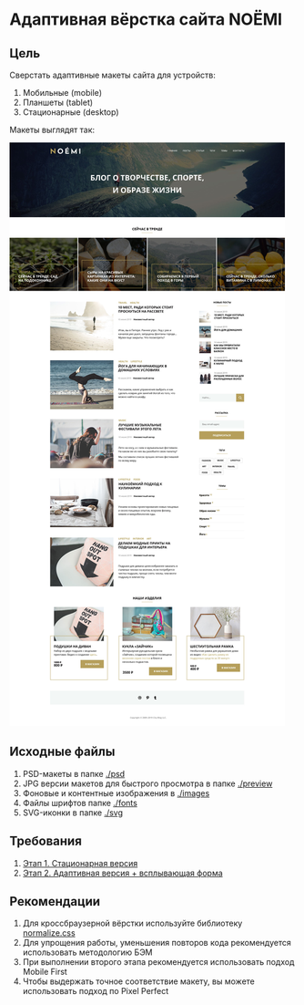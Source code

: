 # Адаптивная вёрстка сайта NOЁMI

## Цель

Сверстать адаптивные макеты сайта для устройств:

1. Мобильные (mobile)
2. Планшеты (tablet)
3. Стационарные (desktop)

Макеты выглядят так:

![Layout](preview/NOEMI_mq_desktop.jpg)

## Исходные файлы

1. PSD-макеты в папке [./psd](./psd)
2. JPG версии макетов для быстрого просмотра в папке [./preview](./preview)
3. Фоновые и контентные изображения в [./images](./images)
4. Файлы шрифтов папке [./fonts](./fonts)
5. SVG-иконки в папке [./svg](./svg)

## Требования

1. [Этап 1. Стационарная версия](./requirements/requirement_1.md)
2. [Этап 2. Адаптивная версия + всплывающая форма](./requirements/requirement_2.md)

## Рекомендации

1. Для кроссбраузерной вёрстки используйте библиотеку [normalize.css](./https://necolas.github.io/normalize.css/)
2. Для упрощения работы, уменьшения повторов кода рекомендуется использовать методологию БЭМ
3. При выполнении второго этапа рекомендуется использовать подход Mobile First
4. Чтобы выдержать точное соответствие макету, вы можете использовать подход по Pixel Perfect